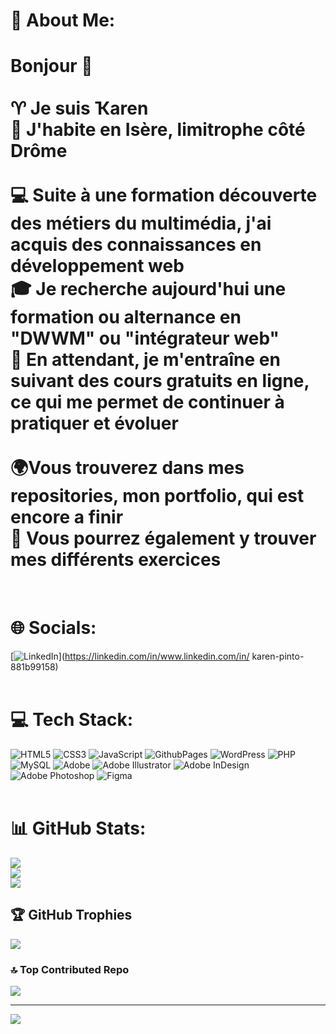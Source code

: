 # 💫 About Me:
# Bonjour 👋<br><br>♈ Je suis Ҡaren<br>🏡 J'habite en Isère, limitrophe côté Drôme<br><br>💻 Suite à une formation découverte des métiers du multimédia, j'ai acquis des connaissances en développement web<br>🎓 Je recherche aujourd'hui une formation ou alternance en "DWWM" ou "intégrateur web"<br>🌱 En attendant, je m'entraîne en suivant des cours gratuits en ligne, ce qui me permet de continuer à pratiquer et évoluer<br><br>🌍Vous trouverez dans mes repositories, mon portfolio, qui est encore a finir<br>🔭 Vous pourrez également y trouver mes différents exercices <br>
<br>

# 🌐 Socials:
[![LinkedIn](https://img.shields.io/badge/LinkedIn-%230077B5.svg?logo=linkedin&logoColor=white)](https://linkedin.com/in/www.linkedin.com/in/ karen-pinto-881b99158) <br>
<br>

# 💻 Tech Stack:
![HTML5](https://img.shields.io/badge/html5-%23E34F26.svg?style=for-the-badge&logo=html5&logoColor=white) ![CSS3](https://img.shields.io/badge/css3-%231572B6.svg?style=for-the-badge&logo=css3&logoColor=white) ![JavaScript](https://img.shields.io/badge/javascript-%23323330.svg?style=for-the-badge&logo=javascript&logoColor=%23F7DF1E) ![GithubPages](https://img.shields.io/badge/github%20pages-121013?style=for-the-badge&logo=github&logoColor=white) ![WordPress](https://img.shields.io/badge/WordPress-%23117AC9.svg?style=for-the-badge&logo=WordPress&logoColor=white) ![PHP](https://img.shields.io/badge/php-%23777BB4.svg?style=for-the-badge&logo=php&logoColor=white) ![MySQL](https://img.shields.io/badge/mysql-%2300000f.svg?style=for-the-badge&logo=mysql&logoColor=white) ![Adobe](https://img.shields.io/badge/adobe-%23FF0000.svg?style=for-the-badge&logo=adobe&logoColor=white) ![Adobe Illustrator](https://img.shields.io/badge/adobe%20illustrator-%23FF9A00.svg?style=for-the-badge&logo=adobe%20illustrator&logoColor=white) ![Adobe InDesign](https://img.shields.io/badge/Adobe%20InDesign-49021F?style=for-the-badge&logo=adobeindesign&logoColor=FF3366) ![Adobe Photoshop](https://img.shields.io/badge/adobe%20photoshop-%2331A8FF.svg?style=for-the-badge&logo=adobe%20photoshop&logoColor=white) ![Figma](https://img.shields.io/badge/figma-%23F24E1E.svg?style=for-the-badge&logo=figma&logoColor=white) <br>
<br>

# 📊 GitHub Stats:
![](https://github-readme-stats.vercel.app/api?username=PintoKaren&theme=radical&hide_border=false&include_all_commits=true&count_private=true)<br/>
![](https://github-readme-streak-stats.herokuapp.com/?user=PintoKaren&theme=radical&hide_border=false)<br/>
![](https://github-readme-stats.vercel.app/api/top-langs/?username=PintoKaren&theme=radical&hide_border=false&include_all_commits=true&count_private=true&layout=compact) <br>

## 🏆 GitHub Trophies
![](https://github-profile-trophy.vercel.app/?username=PintoKaren&theme=radical&no-frame=true&no-bg=false&margin-w=4) <br>

### 🔝 Top Contributed Repo
![](https://github-contributor-stats.vercel.app/api?username=PintoKaren&limit=5&theme=radical&combine_all_yearly_contributions=true) <br>

---
[![](https://visitcount.itsvg.in/api?id=PintoKaren&icon=9&color=6)](https://visitcount.itsvg.in)

<!-- Proudly created with GPRM ( https://gprm.itsvg.in ) -->
